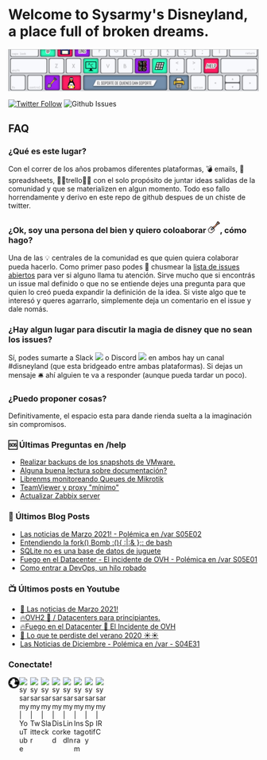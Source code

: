 # Welcome to Sysarmy's Disneyland, a place full of broken dreams.
<img src="https://raw.githubusercontent.com/edux/disneyland/master/misc/images/banner_sysarmy.png">

[![Twitter Follow](https://img.shields.io/twitter/follow/sysarmy?color=1DA1F2&logo=twitter&style=for-the-badge)](https://twitter.com/intent/follow?original_referer=https%3A%2F%2Fgithub.com%2Fsysarmy&screen_name=sysarmy)
![Github Issues](https://img.shields.io/github/issues/sysarmy/disneyland?label=geniales%20ideas%20Pendientes&style=for-the-badge&logoWitdh=50) 

## FAQ

### ¿Qué es este lugar?

Con el correr de los años probamos diferentes plataformas, 💣 emails, 💩 spreadsheets, 💩💩trello💩💩 con el solo propósito de juntar ideas salidas de la comunidad y que se materializen en algun momento. Todo eso fallo horrendamente y derivo en este repo de github despues de un chiste de twitter. 

### ¿Ok, soy una persona del bien y quiero coloaborar <img src="https://raw.githubusercontent.com/edux/disneyland/master/misc/images/shovel.png" width="24">, cómo hago?


Una de las 💡 centrales de la comunidad es que quien quiera colaborar pueda hacerlo. Como primer paso podes 🔎 chusmear la [lista de issues abiertos](https://github.com/sysarmy/disneyland/issues) para ver si alguno llama tu atención. Sirve mucho que si encontrás un issue mal definido o que no se entiende dejes una pregunta para que quien lo creó pueda expandir la definición de la idea. Si viste algo que te interesó y queres agarrarlo, simplemente deja un comentario en el issue y dale nomás.

### ¿Hay algun lugar para discutir la magia de disney que no sean los issues?

Sí, podes sumarte a Slack [<img width="15px" src="https://cdn.jsdelivr.net/npm/simple-icons@v3/icons/slack.svg" />][slack]
 o Discord [<img width="15px" src="https://cdn.jsdelivr.net/npm/simple-icons@v3/icons/discord.svg" />][discord] en ambos hay un canal #disneyland (que esta bridgeado entre ambas plataformas). Si dejas un mensaje 🛎️ ahí alguien te va a responder (aunque pueda tardar un poco).

### ¿Puedo proponer cosas?

Definitivamente, el espacio esta para dande rienda suelta a la imaginación sin compromisos.

### 🆘 Últimas Preguntas en /help

<!-- HELP:START -->
- [Realizar backups de los snapshots de VMware.](https://help.sysarmy.com/discussion/4829/realizar-backups-de-los-snapshots-de-vmware)
- [Alguna buena lectura sobre documentación?](https://help.sysarmy.com/discussion/4828/alguna-buena-lectura-sobre-documentacion)
- [Librenms monitoreando Queues de Mikrotik](https://help.sysarmy.com/discussion/4826/librenms-monitoreando-queues-de-mikrotik)
- [TeamViewer y proxy "mínimo"](https://help.sysarmy.com/discussion/4824/teamviewer-y-proxy-minimo)
- [Actualizar Zabbix server](https://help.sysarmy.com/discussion/4823/actualizar-zabbix-server)
<!-- HELP:END -->

### 📕 Últimos Blog Posts

<!-- BLOG-POST-LIST:START -->
- [Las noticias de Marzo 2021! - Polémica en /var S05E02](https://sysarmy.com/blog/posts/polemicaenvar-s05e02/)
- [Entendiendo la fork() Bomb :(){ :|:& };: de bash](https://sysarmy.com/blog/posts/entendiendo-la-fork-bomb-de-bash/)
- [SQLite no es una base de datos de juguete](https://sysarmy.com/blog/posts/sqlite-no-es-una-base-de-datos-de-juguete/)
- [Fuego en el Datacenter - El incidente de OVH - Polémica en /var S05E01](https://sysarmy.com/blog/posts/polemicaenvar-s05e01-ovh-fire/)
- [Como entrar a DevOps, un hilo robado](https://sysarmy.com/blog/posts/202103-iniciarse-en-devops/)
<!-- BLOG-POST-LIST:END -->

### 📺 Últimos posts en Youtube

<!-- YOUTUBE:START -->
- [📰 Las noticias de Marzo 2021!](https://www.youtube.com/watch?v=EX_ORKWr6IY)
- [🔥OVH2 🚒 / Datacenters para principiantes.](https://www.youtube.com/watch?v=AjpR6-6ccZw)
- [🔥Fuego en el Datacenter 🚒 El Incidente de OVH](https://www.youtube.com/watch?v=PQU_4tNPhcM)
- [📰 Lo que te perdiste del verano 2020 ☀️☀️](https://www.youtube.com/watch?v=VnVz6L4RXuw)
- [Las Noticias de Diciembre - Polémica en /var - S04E31](https://www.youtube.com/watch?v=XkpGfkxLu00)
<!-- YOUTUBE:END -->

### Conectate!

[<img align="left" alt="sysarmy" width="22px" src="https://raw.githubusercontent.com/iconic/open-iconic/master/svg/globe.svg" />][website]
[<img align="left" alt="sysarmy | YouTube" width="22px" src="https://cdn.jsdelivr.net/npm/simple-icons@v3/icons/youtube.svg" />][youtube]
[<img align="left" alt="sysarmy | Twitter" width="22px" src="https://cdn.jsdelivr.net/npm/simple-icons@v3/icons/twitter.svg" />][twitter]
[<img align="left" alt="sysarmy | Slack" width="22px" src="https://cdn.jsdelivr.net/npm/simple-icons@v3/icons/slack.svg" />][slack]
[<img align="left" alt="sysarmy | Discord" width="22px" src="https://cdn.jsdelivr.net/npm/simple-icons@v3/icons/discord.svg" />][discord]
[<img align="left" alt="sysarmy | LinkedIn" width="22px" src="https://cdn.jsdelivr.net/npm/simple-icons@v3/icons/linkedin.svg" />][linkedin]
[<img align="left" alt="sysarmy | Instagram" width="22px" src="https://cdn.jsdelivr.net/npm/simple-icons@v3/icons/instagram.svg" />][instagram]
[<img align="left" alt="sysarmy | Spotify" width="22px" src="https://cdn.jsdelivr.net/npm/simple-icons@v3/icons/spotify.svg" />][spotify]
[<img align="left" alt="sysarmy | IRC" width="22px" src="https://cdn.jsdelivr.net/npm/simple-icons@v3/icons/wechat.svg" />][irc]


[website]: https://sysarmy.com
[slack]: https://sysar.my/slack
[discord]: https://sysar.my/discord 
[blog]: https://sysarmy.com/blog
[twitter]: https://twitter.com/sysarmy
[youtube]: https://youtube.com/sysarmyar
[spotify]: https://sysar.my/spotify
[instagram]: https://www.instagram.com/sysarmy/
[linkedin]: https://www.linkedin.com/groups/4736196
[irc]: https://webchat.freenode.net/?channels=#sysarmy
[icons]: https://simpleicons.org

